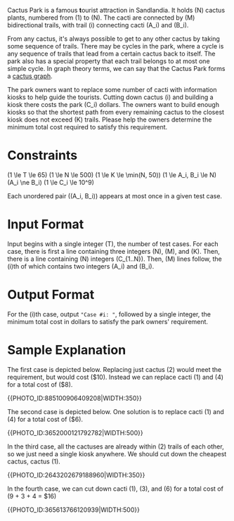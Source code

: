 Cactus Park is a famous **t**ourist attraction in Sandlandia. It holds \(N\) cactus plants, numbered from \(1\) to \(N\). The cacti are connected by \(M\) bidirectional trails, with trail \(i\) connecting cacti \(A_i\) and \(B_i\).

From any cactus, it's always possible to get to any other cactus by taking some sequence of trails. There may be cycles in the park, where a cycle is any sequence of trails that lead from a certain cactus back to itself. The park also has a special property that each trail belongs to at most one simple cycle. In graph theory terms, we can say that the Cactus Park forms a [cactus graph](https://en.wikipedia.org/wiki/Cactus_graph).

The park owners want to replace some number of cacti with information kiosks to help guide the tourists. Cutting down cactus \(i\) and building a kiosk there costs the park \(C_i\) dollars. The owners want to build enough kiosks so that the shortest path from every remaining cactus to the closest kiosk does not exceed \(K\) trails. Please help the owners determine the minimum total cost required to satisfy this requirement.

# Constraints

\(1 \le T \le 65\)
\(1 \le N \le 500\)
\(1 \le K \le \min(N, 50)\)
\(1 \le A_i, B_i \le N\)
\(A_i \ne B_i\)
\(1 \le C_i \le 10^9\)

Each unordered pair \((A_i, B_i)\) appears at most once in a given test case.

# Input Format

Input begins with a single integer \(T\), the number of test cases. For each case, there is first a line containing three integers \(N\), \(M\), and \(K\). Then, there is a line containing \(N\) integers \(C_{1..N}\). Then, \(M\) lines follow, the \(i\)th of which contains two integers \(A_i\) and \(B_i\).

# Output Format

For the \(i\)th case, output `"Case #i: "`, followed by a single integer, the minimum total cost in dollars to satisfy the park owners' requirement.

# Sample Explanation

The first case is depicted below. Replacing just cactus \(2\) would meet the requirement, but would cost \(\$10\). Instead we can replace cacti \(1\) and \(4\) for a total cost of \(\$8\).

{{PHOTO_ID:885100906409208|WIDTH:350}}

The second case is depicted below. One solution is to replace cacti \(1\) and \(4\) for a total cost of \(\$6\).

{{PHOTO_ID:3652000121792782|WIDTH:500}}

In the third case, all the cactuses are already within \(2\) trails of each other, so we just need a single kiosk anywhere. We should cut down the cheapest cactus, cactus \(1\).

{{PHOTO_ID:2643202679188960|WIDTH:350}}

In the fourth case, we can cut down cacti \(1\), \(3\), and \(6\) for a total cost of \(9 + 3 + 4 = \$16\)

{{PHOTO_ID:365613766120939|WIDTH:500}}
